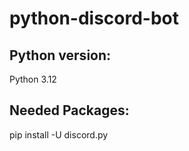 # python-discord-bot

## Python version:
Python 3.12

## Needed Packages:
pip install -U discord.py
